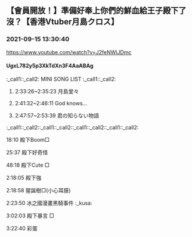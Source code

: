 ## 【會員開放！】準備好奉上你們的鮮血給王子殿下了沒？【香港Vtuber月島クロス】
### 2021-09-15 13:30:40
https://www.youtube.com/watch?v=J2feNWlJDmc
#### UgxL782y5p3XkTdXn3F4AaABAg
:_call1::_call2: MINI SONG LIST :_call1::_call2:

1) 2:33:26~2:35:23 月島堂々

2) 2:41:32~2:46:11 God knows...

3) 2:47:57~2:53:39 君の知らない物語

:_call1::_call2::_call1::_call2::_call1::_call2::_call1::_call2:









18:10 殿下Boom□

25:37 殿下好奇怪 

48:18 殿下Cute □

2:18:05 殿下強

2:18:58 猩誕樹□(小心耳膜)

2:23:50 冰之國漫畫黑騎事件 :_kusa:

3:02:03 殿下暴言 □

3:22:40 彩蛋

